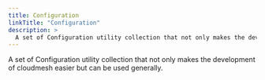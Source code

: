 ```yaml
---
title: Configuration
linkTitle: "Configuration"
description: >
  A set of Configuration utility collection that not only makes the development of cloudmesh easier but can be used generally.
---
```


  A set of Configuration utility collection that not only makes the development of cloudmesh easier but can be used generally.
